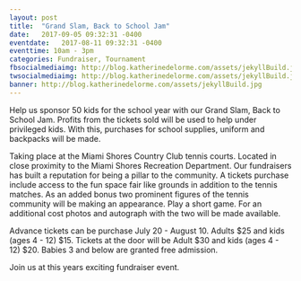 ```yaml
---
layout: post
title:  "Grand Slam, Back to School Jam"
date:   2017-09-05 09:32:31 -0400
eventdate:   2017-08-11 09:32:31 -0400
eventtime: 10am - 3pm
categories: Fundraiser, Tournament
fbsocialmediaimg: http://blog.katherinedelorme.com/assets/jekyllBuild.jpg
twsocialmediaimg: http://blog.katherinedelorme.com/assets/jekyllBuild.jpg
banner: http://blog.katherinedelorme.com/assets/jekyllBuild.jpg
---
```


Help us sponsor 50 kids for the school year with our Grand Slam, Back to School Jam. Profits from the tickets sold will be used to help under privileged kids. With this, purchases for school supplies, uniform and backpacks will be made.

Taking place at the Miami Shores Country Club tennis courts. Located in close proximity to the Miami Shores Recreation Department. Our fundraisers has built a reputation for being a pillar to the community. A tickets purchase include access to the fun space fair like grounds in addition to the tennis matches. As an added bonus two prominent figures of the tennis community will be making an appearance. Play a short game. For an additional cost photos and autograph with the two will be made available.

Advance tickets can be purchase July 20 - August 10. Adults $25 and kids (ages 4 - 12) $15. Tickets at the door will be Adult $30 and kids (ages 4 - 12) $20. Babies 3 and below are granted free admission.

Join us at this years exciting fundraiser event.
